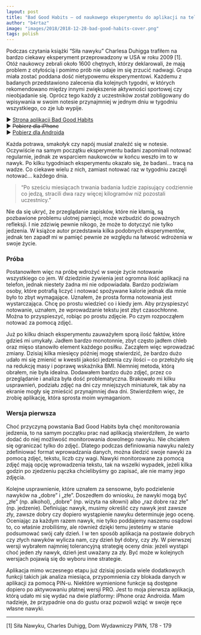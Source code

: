 ```yaml
---
layout: post
title: "Bad Good Habits – od naukowego eksperymentu do aplikacji na telefon"
author: "b4rtaz"
image: "images/2018/2018-12-28-bad-good-habits-cover.png"
tags: polish
---
```


Podczas czytania książki “Siła nawyku” Charlesa Duhigga trafiłem na bardzo ciekawy eksperyment przeprowadzony w USA w roku 2009 [1]. Otóż naukowcy zebrali około 1600 chętnych, którzy deklarowali, że mają problem z otyłością i pomimo prób nie udaje im się zrzucić nadwagi. Grupa miała zostać poddana dość nietypowemu eksperymentowi. Każdemu z badanych przedstawiono zalecenia dla kolejnych tygodni, w których rekomendowano między innymi zwiększenie aktywności sportowej czy nieobjadanie się. Oprócz tego każdy z uczestników został zobligowany do wpisywania w swoim notesie przynajmniej w jednym dniu w tygodniu wszystkiego, co zje lub wypije.

&#9658; [Strona aplikacji Bad Good Habits](http://n4no.com/projects/badGoodHabits/?lang=pl)  
&#9658; ~~Pobierz dla iPhone~~  
&#9658; [Pobierz dla Androida](https://play.google.com/store/apps/details?id=com.n4no.badGoodHabits)

Każda potrawa, smakołyk czy napój musiał znaleźć się w notesie. Oczywiście na samym początku eksperymentu badani zapominali notować regularnie, jednak ze wsparciem naukowców w końcu weszło im to w nawyk. Po kilku tygodniach eksperymentu okazało się, że badani… tracą na wadze. Co ciekawe wielu z nich, zamiast notować raz w tygodniu zaczęli notować… każdego dnia.

> “Po sześciu miesiącach trwania badania ludzie zapisujący codziennie co jedzą, stracili dwa razy więcej kilogramów niż pozostali uczestnicy.”

Nie da się ukryć, że przeglądanie zapisków, które nie kłamią, są pozbawione problemu ulotnej pamięci, może wzbudzić do poważnych refleksji. I nie zdziwię pewnie nikogo, że może to dotyczyć nie tylko jedzenia. W książce autor przedstawia kilka podobnych eksperymentów, jednak ten zapadł mi w pamięć pewnie ze względu na łatwość wdrożenia w swoje życie.

### Próba

Postanowiłem więc na próbę wdrożyć w swoje życie notowanie wszystkiego co jem. W dziedzinie żywienia jest ogromna ilość aplikacji na telefon, jednak niestety żadna mi nie odpowiadała. Bardzo podziwiam osoby, które potrafią liczyć i notować spożywane kalorie jednak dla mnie było to zbyt wymagające. Uznałem, że prosta forma notowania jest wystarczająca. Chcę po prostu wiedzieć co i kiedy jem. Aby przyspieszyć notowanie, uznałem, że wprowadzanie tekstu jest zbyt czasochłonne. Można to przyspieszyć, robiąc po prostu zdjęcie. Po czym rozpocząłem notować za pomocą zdjęć.

Już po kilku dniach eksperymentu zauważyłem sporą ilość faktów, które gdzieś mi umykały. Jadłem bardzo monotonnie, zbyt często jadłem chleb oraz mięso stanowiło element każdego posiłku. Zacząłem więc wprowadzać zmiany. Dzisiaj kilka miesięcy później mogę stwierdzić, że bardzo dużo udało mi się zmienić w kwestii jakości jedzenia czy ilości – co przełożyło się na redukcję masy i poprawę wskaźnika BMI. Niemniej metoda, którą obrałem, nie była idealna. Dodawałem bardzo dużo zdjęć, przez co przeglądanie i analiza była dość problematyczna. Brakowało mi kilku usprawnień, podziału zdjęć na dni czy mniejszych miniaturek, tak aby na ekranie mogły się zmieścić przynajmniej dwa dni. Stwierdziłem więc, że zrobię aplikację, która sprosta moim wymaganiom.

### Wersja pierwsza

Choć przyczyną powstania Bad Good Habits była chęć monitorowania jedzenia, to na samym początku prac nad aplikacją stwierdziłem, że warto dodać do niej możliwość monitorowania dowolnego nawyku. Nie chciałem się ograniczać tylko do zdjęć. Dlatego podczas definiowania nawyku należy zdefiniować format wprowadzania danych, można śledzić swoje nawyki za pomocą zdjęć, tekstu, liczb czy wagi. Nawyki monitorowane za pomocą zdjęć mają opcję wprowadzenia tekstu, tak na wszelki wypadek, jeżeli kilka godzin po zjedzeniu pączka chcielibyśmy go zapisać, ale nie mamy jego zdjęcia.

Kolejne usprawnienie, które uznałem za sensowne, było podzielenie nawyków na „dobre” i „złe”. Doszedłem do wniosku, że nawyki mogą być „złe” (np. alkohol), „dobre” (np. wizyta na siłowni) albo „raz dobre raz złe” (np. jedzenie). Definiując nawyk, musimy określić czy nawyk jest zawsze zły, zawsze dobry czy dopiero wystąpienie nawyku determinuje jego ocenę. Oceniając za każdym razem nawyk, nie tylko poddajemy naszemu osądowi to, co właśnie zrobiliśmy, ale również dzięki temu jesteśmy w stanie podsumować swój cały dzień. I w ten sposób aplikacja na postawie dobrych czy złych nawyków wylicza nam, czy dzień był dobry, czy zły. W pierwszej wersji wybrałem najmniej tolerancyjną strategię oceny dnia: jeżeli wystąpi choć jeden zły nawyk, dzień jest uważany za zły. Być może w kolejnych wersjach pojawią się do wyboru inne strategie.

Aplikacja mimo wczesnego etapu już dzisiaj posiada wiele dodatkowych funkcji takich jak analiza miesiąca, przypomnienia czy blokada danych w aplikacji za pomocą PIN-u. Niektóre wymienione funkcje są dostępne dopiero po aktywowaniu płatnej wersji PRO. Jest to moja pierwsza aplikacja, którą udało mi się wydać na dwie platformy: iPhone oraz Androida. Mam nadzieje, że przypadnie ona do gustu oraz pozwoli wziąć w swoje ręce własne nawyki.

***

[1] Siła Nawyku, Charles Duhigg, Dom Wydawniczy PWN, 178 - 179